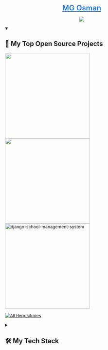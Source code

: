 <p align="center">
  <a style="font-size:1.5rem; font-weight:600; color:#2076DA;" href="https://mg-osman.github.io/Portfolio/">
    MG Osman</a>
</p>

<p align="center">
  <!-- Typing SVG by Snowby666 - https://github.com/snowby666/readme-typing-svg -->
    <img src="https://readme-typing-svg.demolab.com/?lines=MG+Osman%2C+22%20LDN%20based;Script%20Enjoyer;%20Always%20learning%20new%20things&font=Fira%20Code¢er=true&width=440&height=45&color=2076DA&vCenter=true&pause=1000&size=22" />
</p>

<details open> 
  <summary><h2>📘 My Top Open Source Projects</h2></summary>

  <!-- Repo info cards - https://github.com/anuraghazra/github-readme-stats -->
  <!-- Small repo cards (fork) - https://github.com/DenverCoder1/github-readme-stats -->
  <p align="left">
   <a href="https://github.com/MG-Osman/MG-Visualizer"><img width="278" src="https://denvercoder1-github-readme-stats.vercel.app/api/pin/?username=mg-osman&repo=MG-Visualizer&theme=react&bg_color=1F222E&title_color=F85D7F&hide_border=true&icon_color=F8D866&show_icons=false"%20alt="MG-Visualizer"></a>
    <a href="https://github.com/MG-Osman/FileUploader"><img width="278" src="https://denvercoder1-github-readme-stats.vercel.app/api/pin/?username=mg-osman&repo=FileUploader&theme=react&bg_color=1F222E&title_color=F85D7F&hide_border=true&icon_color=F8D866&show_icons=false"%20alt="Django-OpenCV-Video-Streaming"></a>
    <a href="https://github.com/MG-Osman/ArduinoSafe"><img width="278" src="https://denvercoder1-github-readme-stats.vercel.app/api/pin/?username=mg-osman&repo=ArduinoSafe&theme=react&bg_color=1F222E&title_color=F85D7F&hide_border=true&icon_color=F8D866&show_icons=false" alt="django-school-management-system"></a>

  </p>

  <a href="https://github.com/mg-osman?tab=repositories"><img alt="All Repositories" title="All Repositories" src="https://custom-icon-badges.demolab.com/badge/-Click%20Here%20For%20All%20My%20Repos-1F222E?style=for-the-badge&logoColor=white&logo=repo"/></a>
</details>


<details> 
  <summary><h2>🛠 My Tech Stack</h2></summary>
  <!-- Some badges are from https://github.com/Ileriayo/markdown-badges -->

  <h3>👨‍💻 Programming Languages</h3>
 <p>
      <a href="https://github.com/search?q=user%3Amg-osman+language%3Acss"><img alt="CSS" src="https://img.shields.io/badge/CSS-1572B6.svg?logo=css3&logoColor=white"></a>
      <a href="https://github.com/search?q=user%3Amg-osman+language%3Ahtml"><img alt="HTML" src="https://img.shields.io/badge/HTML-E34F26.svg?logo=html5&logoColor=white"></a>
      <a href="https://github.com/search?q=user%3Amg-osman+language%3Ajavascript"><img alt="JavaScript" src="https://img.shields.io/badge/JavaScript-F7DF1E.svg?logo=javascript&logoColor=white"></a>
      <a href="https://github.com/search?q=user%3Amg-osman+language%3Apython"><img alt="Python" src="https://img.shields.io/badge/Python-14354C.svg?logo=python&logoColor=white"></a>
      <a href="https://github.com/search?q=user%3Amg-osman+language%3AC"><img alt="C++" src="https://img.shields.io/badge/C++-%2300599C.svg?logo=c%2B%2B&logoColor=white"></a>
</p>


 

<details> 
  <summary><h2>📊 Github Stats and Activity</h2></summary>

  <h3>🔥 Streak Stats</h3>

  <!-- GitHub Readme Streak Stats - https://github.com/DenverCoder1/github-readme-streak-stats -->
  <p>
    <a href="#">
      <img title="🔥"src="https://streak-stats.demolab.com/?user=mg-osman&theme=monokai-metallian&hide_border=true"/>
    </a>

  
